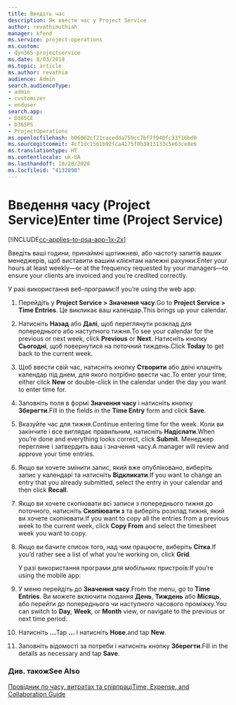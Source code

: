 ```yaml
---
title: Введіть час
description: Як ввести час у Project Service
author: revathimuthiah
manager: kfend
ms.service: project-operations
ms.custom:
- dyn365-projectservice
ms.date: 8/03/2018
ms.topic: article
ms.author: revathim
audience: Admin
search.audienceType:
- admin
- customizer
- enduser
search.app:
- D365CE
- D365PS
- ProjectOperations
ms.openlocfilehash: b06062cf21cacedda759cc7bf7f940fc33f16bd0
ms.sourcegitcommit: 4cf1dc1561b92fca4175f0b3813133c5e63ce8e6
ms.translationtype: HT
ms.contentlocale: uk-UA
ms.lasthandoff: 10/28/2020
ms.locfileid: "4132898"
---
```

# <a name="enter-time-project-service"></a><span data-ttu-id="f79e1-103">Введення часу (Project Service)</span><span class="sxs-lookup"><span data-stu-id="f79e1-103">Enter time (Project Service)</span></span>

[!INCLUDE[cc-applies-to-psa-app-1x-2x](../includes/cc-applies-to-psa-app-1x-2x.md)]

<span data-ttu-id="f79e1-104">Введіть ваші години, принаймні щотижневі, або частоту запитів ваших менеджерів, щоб виставити вашим клієнтам належні рахунки.</span><span class="sxs-lookup"><span data-stu-id="f79e1-104">Enter your hours at least weekly—or at the frequency requested by your managers—to ensure your clients are invoiced and you’re credited correctly.</span></span>  
  
 <span data-ttu-id="f79e1-105">У разі використання веб-програми:</span><span class="sxs-lookup"><span data-stu-id="f79e1-105">If you’re using the web app:</span></span>  
  
1. <span data-ttu-id="f79e1-106">Перейдіть у **Project Service > Значення часу**.</span><span class="sxs-lookup"><span data-stu-id="f79e1-106">Go to **Project Service > Time Entries**.</span></span> <span data-ttu-id="f79e1-107">Це викликає ваш календар.</span><span class="sxs-lookup"><span data-stu-id="f79e1-107">This brings up your calendar.</span></span>  
  
2. <span data-ttu-id="f79e1-108">Натисніть **Назад** або **Далі**, щоб переглянути розклад для попереднього або наступного тижня.</span><span class="sxs-lookup"><span data-stu-id="f79e1-108">To see your calendar for the previous or next week, click **Previous** or **Next**.</span></span> <span data-ttu-id="f79e1-109">Натисніть кнопку **Сьогодні**, щоб повернутися на поточний тиждень.</span><span class="sxs-lookup"><span data-stu-id="f79e1-109">Click **Today** to get back to the current week.</span></span>  
  
3. <span data-ttu-id="f79e1-110">Щоб ввести свій час, натисніть кнопку **Створити** або двічі клацніть календар під днем, для якого потрібно ввести час.</span><span class="sxs-lookup"><span data-stu-id="f79e1-110">To enter your time, either click **New** or double-click in the calendar under the day you want to enter time for.</span></span>  
  
4. <span data-ttu-id="f79e1-111">Заповніть поля в формі **Значення часу** і натисніть кнопку **Зберегти**.</span><span class="sxs-lookup"><span data-stu-id="f79e1-111">Fill in the fields in the **Time Entry** form and click **Save**.</span></span>  
  
5. <span data-ttu-id="f79e1-112">Вказуйте час для тижня.</span><span class="sxs-lookup"><span data-stu-id="f79e1-112">Continue entering time for the week.</span></span> <span data-ttu-id="f79e1-113">Коли ви закінчите і все виглядає правильним, натисніть **Надіслати**.</span><span class="sxs-lookup"><span data-stu-id="f79e1-113">When you’re done and everything looks correct, click **Submit**.</span></span> <span data-ttu-id="f79e1-114">Менеджер перегляне і затвердить ваш і значення часу.</span><span class="sxs-lookup"><span data-stu-id="f79e1-114">A manager will review and approve your time entries.</span></span>  
  
6. <span data-ttu-id="f79e1-115">Якщо ви хочете змінити запис, який вже опубліковано, виберіть запис у календарі та натисніть **Відкликати**.</span><span class="sxs-lookup"><span data-stu-id="f79e1-115">If you want to change an entry that you already submitted, select the entry in your calendar and then click **Recall**.</span></span>  
  
7. <span data-ttu-id="f79e1-116">Якщо ви хочете скопіювати всі записи з попереднього тижня до поточного, натисніть **Скопіювати з** та виберіть розклад тижня, який ви хочете скопіювати.</span><span class="sxs-lookup"><span data-stu-id="f79e1-116">If you want to copy all the entries from a previous week to the current week, click **Copy From** and select the timesheet week you want to copy.</span></span>  
  
8. <span data-ttu-id="f79e1-117">Якщо ви бачите список того, над чим працюєте, виберіть **Сітка**.</span><span class="sxs-lookup"><span data-stu-id="f79e1-117">If you’d rather see a list of what you’re working on, click **Grid**.</span></span>  
  
   <span data-ttu-id="f79e1-118">У разі використання програми для мобільних пристроїв:</span><span class="sxs-lookup"><span data-stu-id="f79e1-118">If you’re using the mobile app:</span></span>  
  
9. <span data-ttu-id="f79e1-119">У меню перейдіть до **Значення часу**.</span><span class="sxs-lookup"><span data-stu-id="f79e1-119">From the menu, go to **Time Entries**.</span></span>     <span data-ttu-id="f79e1-120">Ви можете включити подання **День**, **Тиждень** або **Місяць**, або перейти до попереднього чи наступного часового проміжку.</span><span class="sxs-lookup"><span data-stu-id="f79e1-120">You can switch to **Day**, **Week**, or **Month** view, or navigate to the previous or next time period.</span></span>  
  
10. <span data-ttu-id="f79e1-121">Натисніть **…**</span><span class="sxs-lookup"><span data-stu-id="f79e1-121">Tap **…**</span></span> <span data-ttu-id="f79e1-122">і натисніть **Нове**.</span><span class="sxs-lookup"><span data-stu-id="f79e1-122">and tap **New**.</span></span>  
  
11. <span data-ttu-id="f79e1-123">Заповніть відомості за потреби і натисніть кнопку **Зберегти**.</span><span class="sxs-lookup"><span data-stu-id="f79e1-123">Fill in the details as necessary and tap **Save**.</span></span>  
  
### <a name="see-also"></a><span data-ttu-id="f79e1-124">Див. також</span><span class="sxs-lookup"><span data-stu-id="f79e1-124">See Also</span></span>  
 [<span data-ttu-id="f79e1-125">Провідник по часу, витратах та співпраці</span><span class="sxs-lookup"><span data-stu-id="f79e1-125">Time, Expense, and Collaboration Guide</span></span>](../psa/time-expense-collaboration-guide.md)
